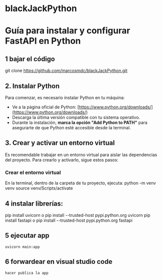 # blackJackPython

# Guía para instalar y configurar FastAPI en Python


## 1 bajar el código
git clone https://github.com/marcosmdc/blackJackPython.git
## 2. Instalar Python

Para comenzar, es necesario instalar Python en tu máquina:

- Ve a la página oficial de Python: [https://www.python.org/downloads/](https://www.python.org/downloads/)
- Descarga la última versión compatible con tu sistema operativo.
- Durante la instalación, **marca la opción "Add Python to PATH"** para asegurarte de que Python esté accesible desde la terminal.

## 3. Crear y activar un entorno virtual

Es recomendable trabajar en un entorno virtual para aislar las dependencias del proyecto. Para crearlo y activarlo, sigue estos pasos:

### Crear el entorno virtual

En la terminal, dentro de la carpeta de tu proyecto, ejecuta:
python -m venv venv
source venv/Scripts/actívate

## 4 instalar librerías:
pip install uvicorn
o
pip install --trusted-host pypi.python.org uvicorn
pip install fastapi
o
pip install --trusted-host pypi.python.org fastapi


## 5 ejecutar app
	uvicorn main:app

## 6 forwardear en visual studio code
 	hacer publica la app 

